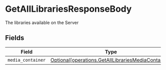 # GetAllLibrariesResponseBody

The libraries available on the Server


## Fields

| Field                                                                                                          | Type                                                                                                           | Required                                                                                                       | Description                                                                                                    |
| -------------------------------------------------------------------------------------------------------------- | -------------------------------------------------------------------------------------------------------------- | -------------------------------------------------------------------------------------------------------------- | -------------------------------------------------------------------------------------------------------------- |
| `media_container`                                                                                              | [Optional[operations.GetAllLibrariesMediaContainer]](../../models/operations/getalllibrariesmediacontainer.md) | :heavy_minus_sign:                                                                                             | N/A                                                                                                            |